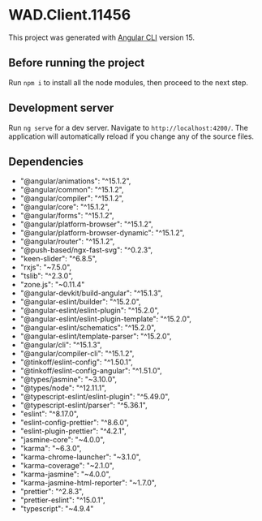 # WAD.Client.11456

This project was generated with [Angular CLI](https://github.com/angular/angular-cli) version 15.

## Before running the project

Run `npm i` to install all the node modules, then proceed to the next step.

## Development server

Run `ng serve` for a dev server. Navigate to `http://localhost:4200/`. The application will automatically reload if you change any of the source files.

## Dependencies
- "@angular/animations": "^15.1.2",
- "@angular/common": "^15.1.2",
- "@angular/compiler": "^15.1.2",
- "@angular/core": "^15.1.2",
- "@angular/forms": "^15.1.2",
- "@angular/platform-browser": "^15.1.2",
- "@angular/platform-browser-dynamic": "^15.1.2",
- "@angular/router": "^15.1.2",
- "@push-based/ngx-fast-svg": "^0.2.3",
- "keen-slider": "^6.8.5",
- "rxjs": "~7.5.0",
- "tslib": "^2.3.0",
- "zone.js": "~0.11.4"
- "@angular-devkit/build-angular": "^15.1.3",
- "@angular-eslint/builder": "^15.2.0",
- "@angular-eslint/eslint-plugin": "^15.2.0",
- "@angular-eslint/eslint-plugin-template": "^15.2.0",
- "@angular-eslint/schematics": "^15.2.0",
- "@angular-eslint/template-parser": "^15.2.0",
- "@angular/cli": "^15.1.3",
- "@angular/compiler-cli": "^15.1.2",
- "@tinkoff/eslint-config": "^1.50.1",
- "@tinkoff/eslint-config-angular": "^1.51.0",
- "@types/jasmine": "~3.10.0",
- "@types/node": "^12.11.1",
- "@typescript-eslint/eslint-plugin": "^5.49.0",
- "@typescript-eslint/parser": "^5.36.1",
- "eslint": "^8.17.0",
- "eslint-config-prettier": "^8.6.0",
- "eslint-plugin-prettier": "^4.2.1",
- "jasmine-core": "~4.0.0",
- "karma": "~6.3.0",
- "karma-chrome-launcher": "~3.1.0",
- "karma-coverage": "~2.1.0",
- "karma-jasmine": "~4.0.0",
- "karma-jasmine-html-reporter": "~1.7.0",
- "prettier": "^2.8.3",
- "prettier-eslint": "^15.0.1",
- "typescript": "~4.9.4"
